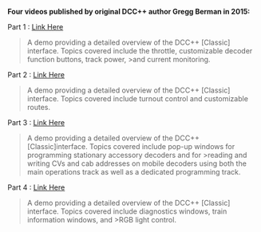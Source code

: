 **Four videos published by original DCC++ author Gregg Berman in 2015:**


 
 Part 1 : [Link Here](https://www.youtube.com/watch?v=48gN-dESh1k)
 
>A demo providing a detailed overview of the DCC++ [Classic] interface.  Topics covered include the throttle, customizable decoder function buttons, track power, >and current monitoring.
 
 

Part 2 : [Link Here](https://www.youtube.com/watch?v=r4rfmdKGXww)

>A demo providing a detailed overview of the DCC++ [Classic] interface.  Topics covered include turnout control and customizable routes.
 

 
Part 3 : [Link Here](https://www.youtube.com/watch?v=yUIKV601th0&t=5s)
 
>A demo providing a detailed overview of the DCC++ [Classic]interface. Topics covered include pop-up windows for programming stationary accessory decoders and for >reading and writing CVs and cab addresses on mobile decoders using both the main operations track as well as a dedicated programming track. 
 
 
Part 4 : [Link Here](https://www.youtube.com/watch?v=2JAl5caFFh4&t=44s)

>A demo providing a detailed overview of the DCC++ [Classic] interface. Topics covered include diagnostics windows, train information windows, and >RGB light control.
